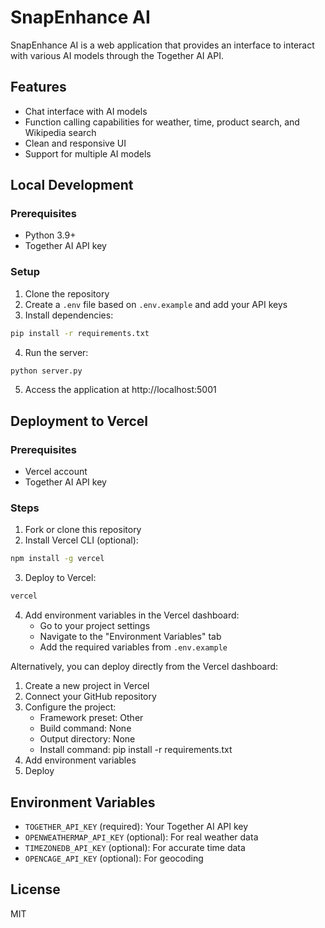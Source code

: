 # SnapEnhance AI

SnapEnhance AI is a web application that provides an interface to interact with various AI models through the Together AI API.

## Features

- Chat interface with AI models
- Function calling capabilities for weather, time, product search, and Wikipedia search
- Clean and responsive UI
- Support for multiple AI models

## Local Development

### Prerequisites

- Python 3.9+
- Together AI API key

### Setup

1. Clone the repository
2. Create a `.env` file based on `.env.example` and add your API keys
3. Install dependencies:

```bash
pip install -r requirements.txt
```

4. Run the server:

```bash
python server.py
```

5. Access the application at http://localhost:5001

## Deployment to Vercel

### Prerequisites

- Vercel account
- Together AI API key

### Steps

1. Fork or clone this repository
2. Install Vercel CLI (optional):

```bash
npm install -g vercel
```

3. Deploy to Vercel:

```bash
vercel
```

4. Add environment variables in the Vercel dashboard:
   - Go to your project settings
   - Navigate to the "Environment Variables" tab
   - Add the required variables from `.env.example`

Alternatively, you can deploy directly from the Vercel dashboard:

1. Create a new project in Vercel
2. Connect your GitHub repository
3. Configure the project:
   - Framework preset: Other
   - Build command: None
   - Output directory: None
   - Install command: pip install -r requirements.txt
4. Add environment variables
5. Deploy

## Environment Variables

- `TOGETHER_API_KEY` (required): Your Together AI API key
- `OPENWEATHERMAP_API_KEY` (optional): For real weather data
- `TIMEZONEDB_API_KEY` (optional): For accurate time data
- `OPENCAGE_API_KEY` (optional): For geocoding

## License

MIT
